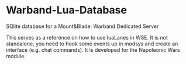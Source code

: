 # Warband-Lua-Database
SQlite database for a Mount&amp;Blade: Warband Dedicated Server

This serves as a reference on how to use luaLanes in WSE. It is not standalone, you need to hook some events up in modsys and create an interface (e.g. chat commands). It is developed for the Napoleonic Wars module.
